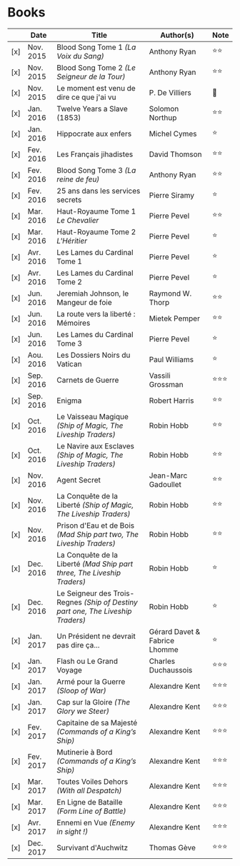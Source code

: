 # Books

|   | Date        | Title                                        | Author(s)     | Note |
|---| ---------- | --------------------------------------------- | ------------- | ---- |
|[x]| Nov. 2015  | Blood Song Tome 1 *(La Voix du Sang)*  | Anthony Ryan | :star::star: |
|[x]| Nov. 2015  | Blood Song Tome 2 *(Le Seigneur de la Tour)*  | Anthony Ryan | :star::star: |
|[x]| Nov. 2015  | Le moment est venu de dire ce que j'ai vu | P. De Villiers | :shit: |
|[x]| Jan. 2016  | Twelve Years a Slave (1853) | Solomon Northup | :star::star: |
|[x]| Jan. 2016  | Hippocrate aux enfers | Michel Cymes | :star: |
|[x]| Fev. 2016  | Les Français jihadistes | David Thomson | :star::star: |
|[x]| Fev. 2016  | Blood Song Tome 3 *(La reine de feu)*  | Anthony Ryan | :star::star: |
|[x]| Fev. 2016  | 25 ans dans les services secrets  | Pierre Siramy | :star: |
|[x]| Mar. 2016  | Haut-Royaume Tome 1 *Le Chevalier*  | Pierre Pevel | :star::star: |
|[x]| Mar. 2016  | Haut-Royaume Tome 2 *L'Héritier*  | Pierre Pevel | :star: |
|[x]| Avr. 2016  | Les Lames du Cardinal Tome 1  | Pierre Pevel | :star: |
|[x]| Avr. 2016  | Les Lames du Cardinal Tome 2  | Pierre Pevel | :star: |
|[x]| Jun. 2016  | Jeremiah Johnson, le Mangeur de foie | Raymond W. Thorp | :star::star: |
|[x]| Jun. 2016  | La route vers la liberté : Mémoires | Mietek Pemper | :star::star: |
|[x]| Jun. 2016  | Les Lames du Cardinal Tome 3  | Pierre Pevel | :star: |
|[x]| Aou. 2016  | Les Dossiers Noirs du Vatican  | Paul Williams| :star: |
|[x]| Sep. 2016  | Carnets de Guerre  | Vassili Grossman | :star::star::star: |
|[x]| Sep. 2016  | Enigma  | Robert Harris | :star::star: |
|[x]| Oct. 2016  | Le Vaisseau Magique *(Ship of Magic, The Liveship Traders)* | Robin Hobb | :star::star: |
|[x]| Oct. 2016  | Le Navire aux Esclaves *(Ship of Magic, The Liveship Traders)* | Robin Hobb | :star::star: |
|[x]| Nov. 2016  | Agent Secret | Jean-Marc Gadoullet  | :star::star: |
|[x]| Nov. 2016  | La Conquête de la Liberté *(Ship of Magic, The Liveship Traders)* | Robin Hobb | :star::star: |
|[x]| Nov. 2016  | Prison d'Eau et de Bois *(Mad Ship part two, The Liveship Traders)* | Robin Hobb | :star::star: |
|[x]| Dec. 2016  | La Conquête de la Liberté *(Mad Ship part three, The Liveship Traders)* | Robin Hobb |:star:|
|[x]| Dec. 2016  | Le Seigneur des Trois-Regnes *(Ship of Destiny part one, The Liveship Traders)* | Robin Hobb |:star:|
|[x]| Jan. 2017  | Un Président ne devrait pas dire ça... | Gérard Davet & Fabrice Lhomme |:star:|
|[x]| Jan. 2017  | Flash ou Le Grand Voyage | Charles Duchaussois |:star::star::star:|
|[x]| Jan. 2017  | Armé pour la Guerre *(Sloop of War)* | Alexandre Kent |:star::star::star:|
|[x]| Jan. 2017  | Cap sur la Gloire *(The Glory we Steer)* | Alexandre Kent |:star::star::star:|
|[x]| Fev. 2017  | Capitaine de sa Majesté *(Commands of a King’s Ship)* | Alexandre Kent |:star::star::star:|
|[x]| Fev. 2017  | Mutinerie à Bord *(Commands of a King’s Ship)* | Alexandre Kent |:star::star::star:|
|[x]| Mar. 2017  | Toutes Voiles Dehors *(With all Despatch)* | Alexandre Kent |:star::star::star:|
|[x]| Mar. 2017  | En Ligne de Bataille *(Form Line of Battle)* | Alexandre Kent |:star::star::star:|
|[x]| Avr. 2017  | Ennemi en Vue *(Enemy in sight !)* | Alexandre Kent |:star::star::star:|
|[x]| Dec. 2017  | Survivant d'Auchwitz | Thomas Gève |:star::star::star:|
